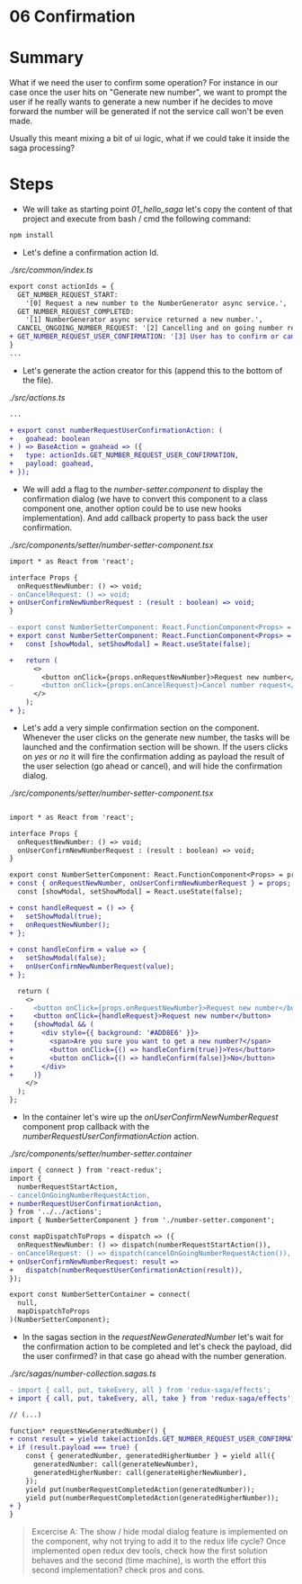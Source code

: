 # 06 Confirmation

# Summary

What if we need the user to confirm some operation? For instance in our case once the user hits on 
"Generate new number", we want to prompt the user if he really wants to generate a new number if
he decides to move forward the number will be generated if not the service call won't be even made.

Usually this meant mixing a bit of ui logic, what if we could take it inside the saga processing?

# Steps

- We will take as starting point *01_hello_saga* let's copy the content of that project 
and execute from bash / cmd the following command:

```bash
npm install
```

- Let's define a confirmation action Id.

_./src/common/index.ts_

```diff
export const actionIds = {
  GET_NUMBER_REQUEST_START:
    '[0] Request a new number to the NumberGenerator async service.',
  GET_NUMBER_REQUEST_COMPLETED:
    '[1] NumberGenerator async service returned a new number.',
  CANCEL_ONGOING_NUMBER_REQUEST: '[2] Cancelling and on going number request',
+ GET_NUMBER_REQUEST_USER_CONFIRMATION: '[3] User has to confirm or cancel the number request before it gets fired',  
}
...
```

- Let's generate the action creator for this (append this to the bottom of the file).

_./src/actions.ts_

```diff
...

+ export const numberRequestUserConfirmationAction: (
+   goahead: boolean
+ ) => BaseAction = goahead => ({
+   type: actionIds.GET_NUMBER_REQUEST_USER_CONFIRMATION,
+   payload: goahead,
+ });
```
- We will add a flag to the _number-setter.component_ to display the confirmation dialog
(we have to convert this component to a class component one, another option could be 
to use new hooks implementation). And add callback property to pass back the user
confirmation.

_./src/components/setter/number-setter-component.tsx_

```diff
import * as React from 'react';

interface Props {
  onRequestNewNumber: () => void;
- onCancelRequest: () => void;
+ onUserConfirmNewNumberRequest : (result : boolean) => void;
}

- export const NumberSetterComponent: React.FunctionComponent<Props> = props => (
+ export const NumberSetterComponent: React.FunctionComponent<Props> = props => {
+   const [showModal, setShowModal] = React.useState(false);

+   return (
      <>
        <button onClick={props.onRequestNewNumber}>Request new number</button>
-       <button onClick={props.onCancelRequest}>Cancel number request</button>
      </>
    );
+ };

```

- Let's add a very simple confirmation section on the component. Whenever the user clicks on the generate new number, the tasks will be launched and the confirmation section will be shown.
If the users clicks on _yes_ or _no_ it will fire the confirmation adding as payload the result of 
the user selection (go ahead or cancel), and will hide the confirmation dialog.

_./src/components/setter/number-setter-component.tsx_

```diff

import * as React from 'react';

interface Props {
  onRequestNewNumber: () => void;
  onUserConfirmNewNumberRequest : (result : boolean) => void;
}

export const NumberSetterComponent: React.FunctionComponent<Props> = props => {
+ const { onRequestNewNumber, onUserConfirmNewNumberRequest } = props;
  const [showModal, setShowModal] = React.useState(false);

+ const handleRequest = () => {
+   setShowModal(true);
+   onRequestNewNumber();
+ };
  
+ const handleConfirm = value => {
+   setShowModal(false);
+   onUserConfirmNewNumberRequest(value);
+ };

  return (
    <>
-     <button onClick={props.onRequestNewNumber}>Request new number</button>
+     <button onClick={handleRequest}>Request new number</button>
+     {showModal && (
+       <div style={{ background: '#ADD8E6' }}>
+         <span>Are you sure you want to get a new number?</span>
+         <button onClick={() => handleConfirm(true)}>Yes</button>
+         <button onClick={() => handleConfirm(false)}>No</button>
+       </div>
+     )}
    </>
  );
};
```

- In the container let's wire up the _onUserConfirmNewNumberRequest_ component prop callback
with the _numberRequestUserConfirmationAction_ action.

_./src/components/setter/number-setter.container_

```diff
import { connect } from 'react-redux';
import {
  numberRequestStartAction,
- cancelOnGoingNumberRequestAction,
+ numberRequestUserConfirmationAction,
} from '../../actions';
import { NumberSetterComponent } from './number-setter.component';

const mapDispatchToProps = dispatch => ({
  onRequestNewNumber: () => dispatch(numberRequestStartAction()),
- onCancelRequest: () => dispatch(cancelOnGoingNumberRequestAction()),
+ onUserConfirmNewNumberRequest: result =>
+   dispatch(numberRequestUserConfirmationAction(result)),
});

export const NumberSetterContainer = connect(
  null,
  mapDispatchToProps
)(NumberSetterComponent);

```

- In the sagas section in the _requestNewGeneratedNumber_ let's wait for the confirmation action 
to be completed and let's check the payload, did the user confirmed? in that case go ahead with
the number generation.

_./src/sagas/number-collection.sagas.ts_

```diff
- import { call, put, takeEvery, all } from 'redux-saga/effects';
+ import { call, put, takeEvery, all, take } from 'redux-saga/effects';

// (...)

function* requestNewGeneratedNumber() {
+ const result = yield take(actionIds.GET_NUMBER_REQUEST_USER_CONFIRMATION);
+ if (result.payload === true) {
    const { generatedNumber, generatedHigherNumber } = yield all({
      generatedNumber: call(generateNewNumber),
      generatedHigherNumber: call(generateHigherNewNumber),
    });
    yield put(numberRequestCompletedAction(generatedNumber));
    yield put(numberRequestCompletedAction(generatedHigherNumber));
+ }
}
```

> Excercise A: The show / hide modal dialog feature is implemented on the component, why not
trying to add it to the redux life cycle? Once implemented open redux dev tools, check how the
first solution behaves and the second (time machine), is worth the effort this second implementation?
check pros and cons.



